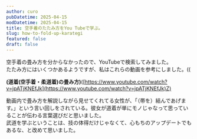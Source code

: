 ```yaml
---
author: curo
pubDatetime: 2025-04-15
modDatetime: 2025-04-15
title: 空手着のたたみ方をYou Tubeで学ぶ。
slug: how-to-fold-up-karategi
featured: false
draft: false
---
```

空手着の畳み方を分からなかったので、YouTubeで検索してみました。  
たたみ方にはいくつかあるようですが、私はこれらの動画を参考にしました。((

**(道着(空手着・柔道着)の畳み方)**([https://www.youtube.com/watch?v=jpATjKNEfJk](https://www.youtube.com/watch?v=jpATjKNEfJk)Z)

動画内で畳み方を解説しながら見せてくれてる女性が、「（帯を）結んであげます。」という言い回しをされている。彼女が道着が単にモノじゃなって思っていることが伝わる言葉選びだと思いました。  
武道を学ぶということは、技の体得だけじゃなくて、心もちのアップデートでもあるな、と改めて思いました。